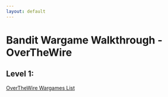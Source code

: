 ```yaml
---
layout: default
---
```

# Bandit Wargame Walkthrough - OverTheWire
## Level 1:


[OverTheWire Wargames List](./otw.html)
